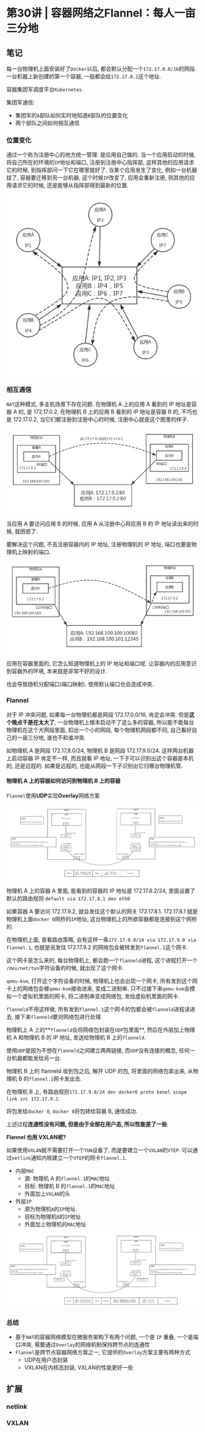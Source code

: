 # 第30讲 | 容器网络之Flannel：每人一亩三分地

## 笔记

每一台物理机上面安装好了`Docker`以后, 都会默认分配一个`172.17.0.0/16`的网段. 一台机器上新创建的第一个容器, 一般都会给`172.17.0.2`这个地址.

容器集团军调度平台`Kubernetes`.

集团军通信:

* 集团军的`A`部队如何实时地知道`B`部队的位置变化
* 两个部队之间如何相互通信

### 位置变化

通过一个称为注册中心的地方统一管理. 是应用自己做的. 当一个应用启动的时候, 将自己所在的环境的`IP`地址和端口, 注册到注册中心指挥部, 这样其他的应用请求它的时候, 到指挥部问一下它在哪里就好了. 当某个应用发生了变化, 例如一台机器挂了, 容器要迁移到另一台机器, 这个时候`IP`改变了, 应用会重新注册, 则其他的应用请求它的时候, 还是能够从指挥部得到最新的位置.

![](./img/30_01.jpg)

### 相互通信

`NAT`这种模式, 多主机场景下存在问题. 在物理机 A 上的应用 A 看到的 IP 地址是容器 A 的, 是 172.17.0.2, 在物理机 B 上的应用 B 看到的 IP 地址是容器 B 的, 不巧也是 172.17.0.2, 当它们都注册到注册中心的时候, 注册中心就是这个图里的样子.

![](./img/30_02.jpg)

当应用 A 要访问应用 B 的时候, 应用 A 从注册中心将应用 B 的 IP 地址读出来的时候, 就困惑了.

要解决这个问题, 不去注册容器内的 IP 地址, 注册物理机的 IP 地址, 端口也要是物理机上映射的端口.

![](./img/30_03.jpg)

应用在容器里面的, 它怎么知道物理机上的 IP 地址和端口呢. 让容器内的应用意识到容器外的环境, 本来就是非常不好的设计.

也会导致随机分配端口(端口映射). 使用默认端口也会造成冲突.

### Flannel

对于 IP 冲突问题, 如果每一台物理机都是网段 172.17.0.0/16, 肯定会冲突. 但是**这个晚点干是在太大了**, 一台物理机上根本启动不了这么多的容器, 所以能不能每台物理机在这个大网段里面, 扣出一个小的网段, 每个物理机网段都不同, 自己看好自己的一亩三分地, 谁也不和谁冲突.

如物理机 A 是网段 172.17,8.0/24, 物理机 B 是网段 172.17.9.0/24. 这样两台机器上启动容器 IP 肯定不一样, 而且就看 IP 地址, 一下子可以识别出这个容器是本机的, 还是远程的. 如果是远程的, 也能从网段一下子识别出它归哪台物理机管.

#### 物理机 A 上的容器如何访问到物理机 B 上的容器

`Flannel`使用**UDP**实现**Overlay**网络方案

![](./img/30_04.jpg)

物理机 A 上的容器 A 里面, 能看到的容器的 IP 地址是 172.17.8.2/24, 里面设置了默认的路由规则 `default via 172.17.8.1 dev eth0`

如果容器 A 要访问 172.17.9.2, 就会发往这个默认的网关 172.17.8.1. 172.17.8.1 就是物理机上面`docker 0`网桥的`IP`地址, 这台物理机上的所欲容器都是连接到这个网桥的.

在物理机上面, 查看路由策略, 会有这样一条`172.17.9.0/24 via 172.17.9.0 via flannel.1`, 也就是说发往 172.17.9.2 的网络包会被转发到`flannel.1`这个网卡.

这个网卡是怎么来的, 每台物理机上, 都会跑一个`flanneld`进程, 这个进程打开一个 `/dev/net/tun`字符设备的时候, 就出现了这个网卡.

`qemu-kvm`, 打开这个字符设备的时候, 物理机上也会出现一个网卡, 所有发到这个网卡上的网络包会被`qemu-kvm`接收进来, 变成二进制串. 只不过接下来`qemu-kvm`会模拟一个虚拟机里面的网卡, 将二进制串变成网络包, 发给虚拟机里面的网卡.

`flanneld`不用这样做, 所有发到`flannel.1`这个网卡的包都会被`flanneld`进程读进去, 接下来`flanneld`要对网络包进行处理.

物理机上 A 上的**`flanneld`会将网络包封装在`UDP`包里面**, 然后在外层加上物理机 A 和物理机 B 的 IP 地址, 发送给物理机 B 上的`flanneld`.

使用`UDP`是因为不想在`flanneld`之间建立两两链接, 而`UDP`没有连接的概念, 任何一台机器都能发给另一台.

物理机 B 上的 flanneld 收到包之后, 解开 UDP 的包, 将里面的网络包拿出来, 从物理机 B 的`flannel.1`网卡发出去.

在物理机 B 上, 有路由规则`172.17.9.0/24 dev docker0 proto kenel scope link src 172.17.9.1`.

将包发给`docker 0`, `docker 0`将包转给容器 B, 通信成功.


上述过程**连通性没有问题, 但是由于全部在用户态, 所以性能差了一些**. 

**Flannel 也用 VXLAN呢?**

如果使用`VXLAN`就不需要打开一个`TUN`设备了, 而是要建立一个`VXLAN`的`VTEP`. 可以通过`netlink`通知内核建立一个`VTEP`的网卡`flannel.1`.

* 内层`MAC`
	* 源: 物理机 A 的`flannel.1`的`MAC`地址
	* 目标: 物理机 B 的`flannel.1`的`MAC`地址
	* 外面加上`VXLAN`的头
* 外层`IP`
	* 源为物理机`A`的`IP`地址.
	* 目标为物理机`B`的`IP`地址
	* 外面加上物理机的`MAC`地址

![](./img/30_05.jpg)

### 总结

* 基于`NAT`的容器网络模型在微服务架构下有两个问题, 一个是 `IP` 重叠, 一个是端口冲突, 需要通过`Overlay`的网络机制保持跨节点的连通性
* `Flannel`是跨节点容器网络方案之一, 它提供的`Overlay`方案主要有两种方式
	* UDP在用户态封装
	* VXLAN在内核态封装, VXLAN的性能更好一些

## 扩展

### netlink

### VXLAN